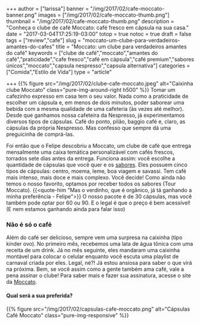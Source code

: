 +++
author = ["larissa"]
banner = "/img/2017/02/cafe-moccato-banner.png"
images = ["/img/2017/02/cafe-moccato-thumb.png"]
thumbnail = "/img/2017/02/cafe-moccato-thumb.png"
description = "Conheça o clube de café Moccato: café fresco em cápsula na sua casa."
date = "2017-03-04T17:25:19-03:00"
totop = true
notoc = true
draft = false
tags = ["review","cafe"]
slug = "moccato-um-clube-para-verdadeiros-amantes-do-cafes"
title = "Moccato: um clube para verdadeiros amantes do café"
keywords = ["clube de café","moccato","amantes do café","praticidade","cafe fresco","café em cápsula","café premium","sabores únicos","moccato","capsula nespresso","capsula alternativa"]
categories = ["Comida","Estilo de Vida"]
type = "article"

+++
{{% figure src="/img/2017/02/clube-cafe-moccato.jpeg" alt="Caixinha clube Moccato" class="pure-img-around-right h500" %}}
Tomar um cafezinho expresso em casa tem o seu valor.  Nada como a praticidade de escolher um cápsula e, em menos de dois minutos, poder saborear uma bebida com a mesma qualidade de uma cafeteria (às vezes até melhor). Desde que ganhamos nossa cafeteira da Nespresso, já experimentamos diversos tipos de cápsulas. Café do ponto, pilão, baggio café e, claro, as cápsulas da própria Nespresso. Mas confesso que sempre dá uma preguicinha de comprá-las.

Foi então que o Felipe descobriu a Moccato, um clube de café que entrega mensalmente uma caixa temática personalizável com cafés frescos, torrados sete dias antes da entrega. Funciona assim: você escolhe a quantidade de cápsulas que você quer e os [sabores][b0b50e82]. Eles possuem cinco tipos de cápsulas: centro, moema, leme, boa viagem e savassi. Tem café mais intenso, mais doce e mais complexo. Você decide! Como ainda não temos o nosso favorito, optamos por receber todos os sabores (Tour Moccato).
{{<quote-him "Mas o verdinho, que é orgânico, já tá ganhando a minha preferência - Felipe">}}
O nosso pacote é de 30 cápsulas, mas você também pode optar por 60 ou 90. E o legal é que o preço é bem acessível! (E nem estamos ganhando ainda para falar isso)

  [b0b50e82]: https://www.moccato.com.br/sabores "Sabores Moccato"

### Não é só o café
Além do café ser delicioso, sempre vem uma surpresa na caixinha (tipo kinder ovo). No primeiro mês, recebemos uma lata de água tônica com uma receita de um drink. Já no mês seguinte, eles mandaram uma caixinha montável para colocar o celular enquanto você escuta uma playlist de carnaval criada por eles. Legal, né?! Já estou ansiosa para saber o que virá na próxima. Bem, se você assim como a gente também ama café, vale a pena assinar o clube!
Para saber mais e fazer sua assinatura, acesse o site da [Moccato][b38cd701].
#### Qual será a sua preferida?
{{% figure src="/img/2017/02/capsulas-cafe-moccato.png" alt="Cápsulas Café Moccato" class="pure-img-responsive" %}}

  [b38cd701]: https://www.moccato.com.br/ "Site Moccato"

